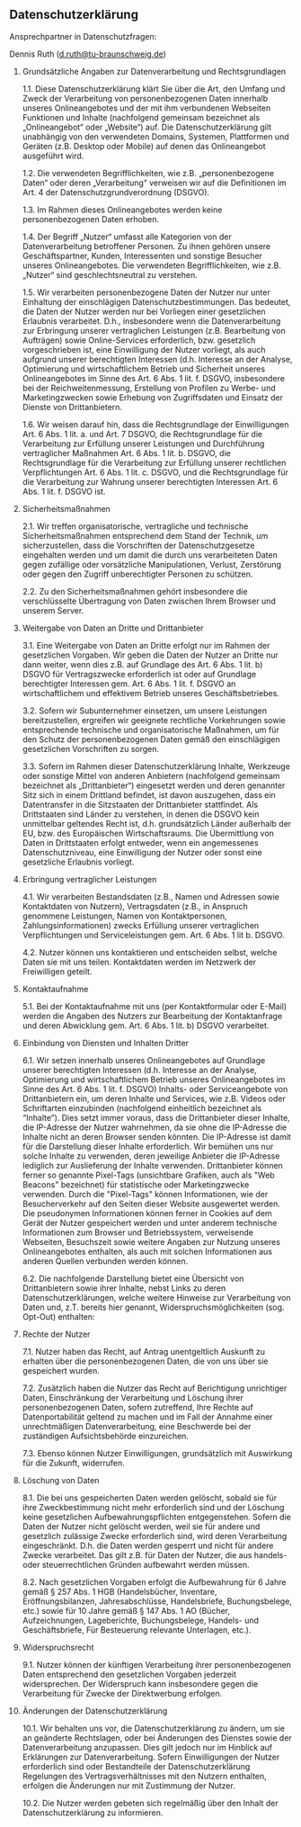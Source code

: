 ## Datenschutzerklärung

Ansprechpartner in Datenschutzfragen:

Dennis Ruth (d.ruth@tu-braunschweig.de)

1. Grundsätzliche Angaben zur Datenverarbeitung und Rechtsgrundlagen

   1.1. Diese Datenschutzerklärung klärt Sie über die Art, den Umfang und Zweck der Verarbeitung von personenbezogenen Daten innerhalb unseres Onlineangebotes und der mit ihm verbundenen Webseiten Funktionen und Inhalte (nachfolgend gemeinsam bezeichnet als „Onlineangebot“ oder „Website“) auf. Die Datenschutzerklärung gilt unabhängig von den verwendeten Domains, Systemen, Plattformen und Geräten (z.B. Desktop oder Mobile) auf denen das Onlineangebot ausgeführt wird.

   1.2. Die verwendeten Begrifflichkeiten, wie z.B. „personenbezogene Daten“ oder deren „Verarbeitung“ verweisen wir auf die Definitionen im Art. 4 der Datenschutzgrundverordnung (DSGVO).

   1.3. Im Rahmen dieses Onlineangebotes werden keine personenbezogenen Daten erhoben.

   1.4. Der Begriff „Nutzer“ umfasst alle Kategorien von der Datenverarbeitung betroffener Personen. Zu ihnen gehören unsere Geschäftspartner, Kunden, Interessenten und sonstige Besucher unseres Onlineangebotes. Die verwendeten Begrifflichkeiten, wie z.B. „Nutzer“ sind geschlechtsneutral zu verstehen.

   1.5. Wir verarbeiten personenbezogene Daten der Nutzer nur unter Einhaltung der einschlägigen Datenschutzbestimmungen. Das bedeutet, die Daten der Nutzer werden nur bei Vorliegen einer gesetzlichen Erlaubnis verarbeitet. D.h., insbesondere wenn die Datenverarbeitung zur Erbringung unserer vertraglichen Leistungen (z.B. Bearbeitung von Aufträgen) sowie Online-Services erforderlich, bzw. gesetzlich vorgeschrieben ist, eine Einwilligung der Nutzer vorliegt, als auch aufgrund unserer berechtigten Interessen (d.h. Interesse an der Analyse, Optimierung und wirtschaftlichem Betrieb und Sicherheit unseres Onlineangebotes im Sinne des Art. 6 Abs. 1 lit. f. DSGVO, insbesondere bei der Reichweitenmessung, Erstellung von Profilen zu Werbe- und Marketingzwecken sowie Erhebung von Zugriffsdaten und Einsatz der Dienste von Drittanbietern.

   1.6. Wir weisen darauf hin, dass die Rechtsgrundlage der Einwilligungen Art. 6 Abs. 1 lit. a. und Art. 7 DSGVO, die Rechtsgrundlage für die Verarbeitung zur Erfüllung unserer Leistungen und Durchführung vertraglicher Maßnahmen Art. 6 Abs. 1 lit. b. DSGVO, die Rechtsgrundlage für die Verarbeitung zur Erfüllung unserer rechtlichen Verpflichtungen Art. 6 Abs. 1 lit. c. DSGVO, und die Rechtsgrundlage für die Verarbeitung zur Wahrung unserer berechtigten Interessen Art. 6 Abs. 1 lit. f. DSGVO ist.

2. Sicherheitsmaßnahmen

   2.1. Wir treffen organisatorische, vertragliche und technische Sicherheitsmaßnahmen entsprechend dem Stand der Technik, um sicherzustellen, dass die Vorschriften der Datenschutzgesetze eingehalten werden und um damit die durch uns verarbeiteten Daten gegen zufällige oder vorsätzliche Manipulationen, Verlust, Zerstörung oder gegen den Zugriff unberechtigter Personen zu schützen.

   2.2. Zu den Sicherheitsmaßnahmen gehört insbesondere die verschlüsselte Übertragung von Daten zwischen Ihrem Browser und unserem Server.

3. Weitergabe von Daten an Dritte und Drittanbieter

   3.1. Eine Weitergabe von Daten an Dritte erfolgt nur im Rahmen der gesetzlichen Vorgaben. Wir geben die Daten der Nutzer an Dritte nur dann weiter, wenn dies z.B. auf Grundlage des Art. 6 Abs. 1 lit. b) DSGVO für Vertragszwecke erforderlich ist oder auf Grundlage berechtigter Interessen gem. Art. 6 Abs. 1 lit. f. DSGVO an wirtschaftlichem und effektivem Betrieb unseres Geschäftsbetriebes.

   3.2. Sofern wir Subunternehmer einsetzen, um unsere Leistungen bereitzustellen, ergreifen wir geeignete rechtliche Vorkehrungen sowie entsprechende technische und organisatorische Maßnahmen, um für den Schutz der personenbezogenen Daten gemäß den einschlägigen gesetzlichen Vorschriften zu sorgen.

   3.3. Sofern im Rahmen dieser Datenschutzerklärung Inhalte, Werkzeuge oder sonstige Mittel von anderen Anbietern (nachfolgend gemeinsam bezeichnet als „Drittanbieter“) eingesetzt werden und deren genannter Sitz sich in einem Drittland befindet, ist davon auszugehen, dass ein Datentransfer in die Sitzstaaten der Drittanbieter stattfindet. Als Drittstaaten sind Länder zu verstehen, in denen die DSGVO kein unmittelbar geltendes Recht ist, d.h. grundsätzlich Länder außerhalb der EU, bzw. des Europäischen Wirtschaftsraums. Die Übermittlung von Daten in Drittstaaten erfolgt entweder, wenn ein angemessenes Datenschutzniveau, eine Einwilligung der Nutzer oder sonst eine gesetzliche Erlaubnis vorliegt.

4. Erbringung vertraglicher Leistungen

   4.1. Wir verarbeiten Bestandsdaten (z.B., Namen und Adressen sowie Kontaktdaten von Nutzern), Vertragsdaten (z.B., in Anspruch genommene Leistungen, Namen von Kontaktpersonen, Zahlungsinformationen) zwecks Erfüllung unserer vertraglichen Verpflichtungen und Serviceleistungen gem. Art. 6 Abs. 1 lit b. DSGVO.

   4.2. Nutzer können uns kontaktieren und entscheiden selbst, welche Daten sie mit uns teilen. Kontaktdaten werden im Netzwerk der Freiwilligen geteilt.

5. Kontaktaufnahme

   5.1. Bei der Kontaktaufnahme mit uns (per Kontaktformular oder E-Mail) werden die Angaben des Nutzers zur Bearbeitung der Kontaktanfrage und deren Abwicklung gem. Art. 6 Abs. 1 lit. b) DSGVO verarbeitet.

6. Einbindung von Diensten und Inhalten Dritter

   6.1. Wir setzen innerhalb unseres Onlineangebotes auf Grundlage unserer berechtigten Interessen (d.h. Interesse an der Analyse, Optimierung und wirtschaftlichem Betrieb unseres Onlineangebotes im Sinne des Art. 6 Abs. 1 lit. f. DSGVO) Inhalts- oder Serviceangebote von Drittanbietern ein, um deren Inhalte und Services, wie z.B. Videos oder Schriftarten einzubinden (nachfolgend einheitlich bezeichnet als “Inhalte”). Dies setzt immer voraus, dass die Drittanbieter dieser Inhalte, die IP-Adresse der Nutzer wahrnehmen, da sie ohne die IP-Adresse die Inhalte nicht an deren Browser senden könnten. Die IP-Adresse ist damit für die Darstellung dieser Inhalte erforderlich. Wir bemühen uns nur solche Inhalte zu verwenden, deren jeweilige Anbieter die IP-Adresse lediglich zur Auslieferung der Inhalte verwenden. Drittanbieter können ferner so genannte Pixel-Tags (unsichtbare Grafiken, auch als "Web Beacons" bezeichnet) für statistische oder Marketingzwecke verwenden. Durch die "Pixel-Tags" können Informationen, wie der Besucherverkehr auf den Seiten dieser Website ausgewertet werden. Die pseudonymen Informationen können ferner in Cookies auf dem Gerät der Nutzer gespeichert werden und unter anderem technische Informationen zum Browser und Betriebssystem, verweisende Webseiten, Besuchszeit sowie weitere Angaben zur Nutzung unseres Onlineangebotes enthalten, als auch mit solchen Informationen aus anderen Quellen verbunden werden können.

   6.2. Die nachfolgende Darstellung bietet eine Übersicht von Drittanbietern sowie ihrer Inhalte, nebst Links zu deren Datenschutzerklärungen, welche weitere Hinweise zur Verarbeitung von Daten und, z.T. bereits hier genannt, Widerspruchsmöglichkeiten (sog. Opt-Out) enthalten:

7. Rechte der Nutzer

   7.1. Nutzer haben das Recht, auf Antrag unentgeltlich Auskunft zu erhalten über die personenbezogenen Daten, die von uns über sie gespeichert wurden.

   7.2. Zusätzlich haben die Nutzer das Recht auf Berichtigung unrichtiger Daten, Einschränkung der Verarbeitung und Löschung ihrer personenbezogenen Daten, sofern zutreffend, Ihre Rechte auf Datenportabilität geltend zu machen und im Fall der Annahme einer unrechtmäßigen Datenverarbeitung, eine Beschwerde bei der zuständigen Aufsichtsbehörde einzureichen.

   7.3. Ebenso können Nutzer Einwilligungen, grundsätzlich mit Auswirkung für die Zukunft, widerrufen.

8. Löschung von Daten

   8.1. Die bei uns gespeicherten Daten werden gelöscht, sobald sie für ihre Zweckbestimmung nicht mehr erforderlich sind und der Löschung keine gesetzlichen Aufbewahrungspflichten entgegenstehen. Sofern die Daten der Nutzer nicht gelöscht werden, weil sie für andere und gesetzlich zulässige Zwecke erforderlich sind, wird deren Verarbeitung eingeschränkt. D.h. die Daten werden gesperrt und nicht für andere Zwecke verarbeitet. Das gilt z.B. für Daten der Nutzer, die aus handels- oder steuerrechtlichen Gründen aufbewahrt werden müssen.

   8.2. Nach gesetzlichen Vorgaben erfolgt die Aufbewahrung für 6 Jahre gemäß § 257 Abs. 1 HGB (Handelsbücher, Inventare, Eröffnungsbilanzen, Jahresabschlüsse, Handelsbriefe, Buchungsbelege, etc.) sowie für 10 Jahre gemäß § 147 Abs. 1 AO (Bücher, Aufzeichnungen, Lageberichte, Buchungsbelege, Handels- und Geschäftsbriefe, Für Besteuerung relevante Unterlagen, etc.).

9. Widerspruchsrecht

   9.1. Nutzer können der künftigen Verarbeitung ihrer personenbezogenen Daten entsprechend den gesetzlichen Vorgaben jederzeit widersprechen. Der Widerspruch kann insbesondere gegen die Verarbeitung für Zwecke der Direktwerbung erfolgen.

10. Änderungen der Datenschutzerklärung

    10.1. Wir behalten uns vor, die Datenschutzerklärung zu ändern, um sie an geänderte Rechtslagen, oder bei Änderungen des Dienstes sowie der Datenverarbeitung anzupassen. Dies gilt jedoch nur im Hinblick auf Erklärungen zur Datenverarbeitung. Sofern Einwilligungen der Nutzer erforderlich sind oder Bestandteile der Datenschutzerklärung Regelungen des Vertragsverhältnisses mit den Nutzern enthalten, erfolgen die Änderungen nur mit Zustimmung der Nutzer.

    10.2. Die Nutzer werden gebeten sich regelmäßig über den Inhalt der Datenschutzerklärung zu informieren.
